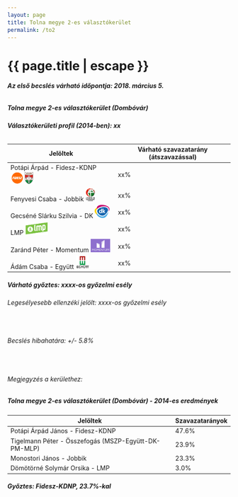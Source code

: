 ```yaml
---
layout: page
title: Tolna megye 2-es választókerület
permalink: /to2
---
```


<h1 class="page-title">{{ page.title | escape }}</h1>

<div class="section">
    <div class="row">
          <div class="col s12"><h6><span><strong>Az első becslés várható időpontja: 2018. március 5.</strong></span></h6>
		  <h5>Tolna megye 2-es választókerület (Dombóvár)</h5>
<h6><strong>Választókerületi profil (2014-ben): <span id="profil">xx</span></strong></h6>
<table class="striped">
              <thead>
                <tr>
                    <th>Jelöltek</th>
                    <th>Várható szavazatarány (átszavazással)</th>
                </tr>
              </thead>
              <tbody>
             <tr>
                  <td>Potápi Árpád - Fidesz-KDNP <img src="images/fideszkdnp_logo.png" style="width:55px;height:30px;"></td>
				  <td id="id_fidesz">xx%</td>
			</tr>
			<tr><td>Fenyvesi Csaba - Jobbik <img src="images/jobbik_logo.png" style="width:23px;height:30px;"></td><td id="id_jobbik">xx%</td></tr>
<tr>
                  <td>Gecséné Slárku Szilvia - DK <img src="images/dk_logo.png" style="width:34px;height:30px;"></td>
				  <td id="id_baloldal">xx%</td>
			</tr>
			<tr>
                  <td>LMP <img src="images/lmp_logo.png" style="width:52px;height:30px;"></td>
				  <td id="id_lmp">xx%</td>
			</tr>
			<tr>
				  <td>Zaránd Péter - Momentum <img src="images/momentum_logo.png" style="width:44px;height:30px;"></td>
				  <td id="id_momentum">xx%</td>
			</tr>
<tr>
<td>Ádám Csaba -  Együtt <img src="images/egyutt_logo.png" style="width:31px;height:30px;"></td>
<td id="id_egyutt">xx%</td>
</tr>                
              </tbody>
            </table>
			<h5>Várható győztes: <span id="gyoztes">xx</span><span id="esely">xx</span><span>-os győzelmi esély</span></h5>
			<h6>Legesélyesebb ellenzéki jelölt: <span id="masodik">xx</span><span id="esely2">xx</span><span>-os győzelmi esély</span></h6>
			<br/>
			<h6>Becslés hibahatára: +/- 5.8%</h6>
<br/><h6>Megjegyzés a kerülethez:</h6>
          </div>
    </div>
</div>

<div class="section">
    <div class="row">
          <div class="col s12">
		  <h5>Tolna megye 2-es választókerület (Dombóvár) - 2014-es eredmények</h5>
            <table class="striped">
              <thead>
                <tr>
                    <th>Jelöltek</th>
                    <th>Szavazatarányok</th>
                </tr>
              </thead>
              <tbody>
             <tr>
                  <td>Potápi Árpád János - Fidesz-KDNP</td>
				  <td>47.6%</td>
			</tr>
			<tr>
			      <td>Tigelmann Péter - Összefogás (MSZP-Együtt-DK-PM-MLP)</td>
				  <td>23.9%</td>  
			</tr>
			<tr>
			      <td>Monostori János - Jobbik</td>
				  <td>23.3%</td>
			</tr>
			<tr>
				  <td>Dömötörné Solymár Orsika - LMP</td>
				  <td>3.0%</td>
			</tr>  	
              </tbody>
            </table>
			<h5>Győztes: Fidesz-KDNP, 23.7%-kal</h5>
          </div>
    </div>
</div>
